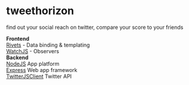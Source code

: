tweethorizon
============

find out your social reach on twitter, compare your score to your friends

**Frontend**  
[Rivets](http://rivetsjs.com/) - Data binding & templating  
[WatchJS](https://github.com/melanke/Watch.JS/) - Observers  
**Backend**  
[NodeJS](http://nodejs.org/) App platform  
[Express](http://expressjs.com/) Web app framework  
[TwitterJSClient](https://github.com/BoyCook/TwitterJSClient) Twitter API
